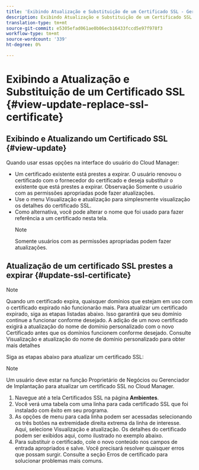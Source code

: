 ```yaml
---
title: 'Exibindo Atualização e Substituição de um Certificado SSL - Gerenciando SSL '
description: Exibindo Atualização e Substituição de um Certificado SSL - Gerenciando Certificados SSL
translation-type: tm+mt
source-git-commit: e5305efad061ae0b06ecb16433fccd5e97f978f3
workflow-type: tm+mt
source-wordcount: '339'
ht-degree: 0%

---
```



# Exibindo a Atualização e Substituição de um Certificado SSL {#view-update-replace-ssl-certificate}

## Exibindo e Atualizando um Certificado SSL {#view-update}

Quando usar essas opções na interface do usuário do Cloud Manager:

* Um certificado existente está prestes a expirar. O usuário renovou o certificado com o fornecedor do certificado e deseja substituir o existente que está prestes a expirar. Observação Somente o usuário com as permissões apropriadas pode fazer atualizações.
* Use o menu Visualização e atualização para simplesmente visualização os detalhes do certificado SSL.
* Como alternativa, você pode alterar o nome que foi usado para fazer referência a um certificado nesta tela.
   >[!NOTE]
   >Somente usuários com as permissões apropriadas podem fazer atualizações.


## Atualização de um certificado SSL prestes a expirar {#update-ssl-certificate}


>[!NOTE]
>Quando um certificado expira, quaisquer domínios que estejam em uso com o certificado expirado não funcionarão mais. Para atualizar um certificado expirado, siga as etapas listadas abaixo. Isso garantirá que seu domínio continue a funcionar conforme desejado. A adição de um novo certificado exigirá a atualização do nome de domínio personalizado com o novo Certificado antes que os domínios funcionem conforme desejado. Consulte Visualização e atualização do nome de domínio personalizado para obter mais detalhes

Siga as etapas abaixo para atualizar um certificado SSL:

>[!NOTE]
>Um usuário deve estar na função Proprietário de Negócios ou Gerenciador de Implantação para atualizar um certificado SSL no Cloud Manager.

1. Navegue até a tela Certificados SSL na página **Ambientes**.
1. Você verá uma tabela com uma linha para cada certificado SSL que foi instalado com êxito em seu programa.
1. As opções de menu para cada linha podem ser acessadas selecionando os três botões na extremidade direita extrema da linha de interesse. Aqui, selecione Visualização e atualização. Os detalhes do certificado podem ser exibidos aqui, como ilustrado no exemplo abaixo.
1. Para substituir o certificado, cole o novo conteúdo nos campos de entrada apropriados e salve. Você precisará resolver quaisquer erros que possam surgir. Consulte a seção Erros de certificado para solucionar problemas mais comuns.